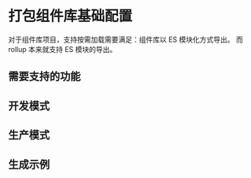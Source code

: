 # 打包组件库基础配置

对于组件库项目，支持按需加载需要满足：组件库以 ES 模块化方式导出。 而 rollup 本来就支持 ES 模块的导出。

## 需要支持的功能


## 开发模式


## 生产模式


## 生成示例


